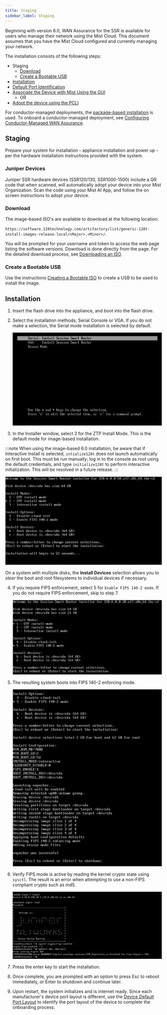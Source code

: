 ```yaml
---
title: Staging
sidebar_label: Staging
---
```


Beginning with version 6.0, WAN Assurance for the SSR is available for users who manage their network using the Mist Cloud. This document assumes that you have the Mist Cloud configured and currently managing your network. 

The installation consists of the following steps:
- Staging
	- [Download](#download)
	- [Create a Bootable USB](#create-a-bootable-usb)
- [Installation](#installation)
- [Default Port Identification](wan_onboarding_whitebox.md#device-default-port-identification)
- [Associate the Device with Mist Using the GUI](wan_onboarding_whitebox.md#associate-the-router-with-mist)
	- OR
- [Adopt the device using the PCLI](wan_onboarding_whitebox.md#adopt-the-router-from-the-ssr-pcli)

For conductor-managed deployments, the [package-based installation](intro_installation_bootable_media.md) is used. To onboard a conductor-managed deployment, see [Configuring Conductor-Managed WAN Assurance](config_wan_assurance.md).

## Staging

Prepare your system for installation - appliance installation and power up - per the hardware installation instructions provided with the system.

### Juniper Devices

Juniper SSR hardware devices (SSR120/130, SSR1000-1500) include a QR code that when scanned, will automatically adopt your device into your Mist Organization. Scan the code using your Mist AI App, and follow the on screen instructions to adopt your device. 

### Download 

The image-based ISO's are available to download at the following location:

`https://software.128technology.com/artifactory/list/generic-128t-install-images-release-local/<Major>.<Minor>/`. 

You will be prompted for your username and token to access the web page listing the software versions. Download is done directly from the page. For the detailed download process, see [Downloading an ISO](intro_downloading_iso.md#downloading-an-iso). 

### Create a Bootable USB

Use the instructions [Creating a Bootable ISO](intro_creating_bootable_usb.md) to create a USB to be used to install the image. 

## Installation 

1. Insert the flash drive into the appliance, and boot into the flash drive.
2. Select the installation methods; Serial Console or VGA. If you do not make a selection, the Serial mode installation is selected by default. 

	![Select Mode](/img/install_imagebased_1.png)

3. In the Installer window, select 2 for the ZTP Install Mode. This is the default mode for image-based installation.  

:::note
When using the image-based 6.0 installation, be aware that if Interactive Install is selected, `intialize128t` does not launch automatically on first boot. This must be run manually; log in to the console as root using the default credentials, and type `initialize128t` to perform interactive initialization. This will be resolved in a future release.
:::

![Select Install Mode](/img/install_imagebased_2.png)

On a system with multiple disks, the **Install Devices** selection allows you to _steer_ the boot and root filesystems to individual devices if necessary.

4. If you require FIPS enforcement, select 5 for `Enable FIPS 140-2 mode`. If you do not require FIPS enforcement, skip to step 7. 

	![Generated Menu](/img/60fips_install_1.png)

5. The resulting system boots into FIPS 140-2 enforcing mode. 

	![Boot](/img/60fips_install_2.png)

6. Verify FIPS mode is active by reading the kernel crypto state using `sysctl`. The result is an error when attempting to use a non-FIPS compliant crypto such as md5.
	
	![Error Message at bottom](/img/60fips_install_3.png)

7. Press the enter key to start the installation. 
8. Once complete, you are prompted with an option to press Esc to reboot immediately, or Enter to shutdown and continue later. 
9. Upon restart, the system initializes and is internet ready. Since each manufacturer's device port layout is different, use the [Device Default Port Layout](wan_onboarding_whitebox.md#device-default-port-identification) to identify the port layout of the device to complete the onboarding process.

